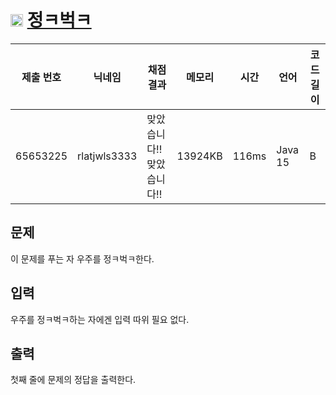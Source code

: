 # <img width="20px"  src="https://d2gd6pc034wcta.cloudfront.net/tier/-1.svg" class="solvedac-tier"> [정ㅋ벅ㅋ](https://www.acmicpc.net/problem/1237) 

| 제출 번호 | 닉네임 | 채점 결과 | 메모리 | 시간 | 언어 | 코드 길이 |
|---|---|---|---|---|---|---|
|65653225| rlatjwls3333|맞았습니다!! 맞았습니다!!|13924KB|116ms|Java 15|B|

## 문제
<p>이 문제를 푸는 자 우주를 정ㅋ벅ㅋ한다.</p>

## 입력
<p>우주를 정ㅋ벅ㅋ하는 자에겐 입력 따위 필요 없다.</p>

## 출력
<p>첫째 줄에 문제의 정답을 출력한다.</p>

